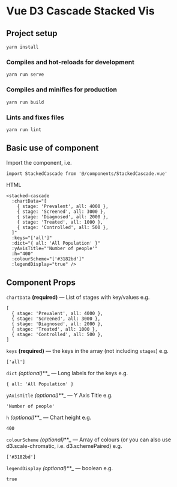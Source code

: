 # Vue D3 Cascade Stacked Vis

## Project setup
```
yarn install
```

### Compiles and hot-reloads for development
```
yarn run serve
```

### Compiles and minifies for production
```
yarn run build
```

### Lints and fixes files
```
yarn run lint
```

## Basic use of component
Import the component, i.e.
```
import StackedCascade from '@/components/StackedCascade.vue'
```

HTML
```
<stacked-cascade
  :chartData="[
    { stage: 'Prevalent', all: 4000 },
    { stage: 'Screened', all: 3000 },
    { stage: 'Diagnosed', all: 2000 },
    { stage: 'Treated', all: 1000 },
    { stage: 'Controlled', all: 500 },
  ]"
  :keys="['all']"
  :dict="{ all: 'All Population' }"
  :yAxisTitle="'Number of people'"
  :h="400"
  :colourScheme="['#3182bd']"
  :legendDisplay="true" />
```

## Component Props

`chartData` **(required)** — List of stages with key/values
e.g.
```
[
  { stage: 'Prevalent', all: 4000 },
  { stage: 'Screened', all: 3000 },
  { stage: 'Diagnosed', all: 2000 },
  { stage: 'Treated', all: 1000 },
  { stage: 'Controlled', all: 500 },
]
```

`keys` **(required)** — the keys in the array (not including `stages`)
e.g.
```
['all']
```


`dict` _(optional)_**_ — Long labels for the keys
e.g.
```
{ all: 'All Population' }
```

`yAxisTitle` _(optional)_**_ — Y Axis Title
e.g.
```
'Number of people'
```

`h` _(optional)_**_ — Chart height
e.g.
```
400
```

`colourScheme` _(optional)_**_ — Array of colours (or you can also use d3.scale-chromatic, i.e. d3.schemePaired)
e.g.
```
['#3182bd']
```

`legendDisplay` _(optional)_**_ — boolean
e.g.
```
true
```
